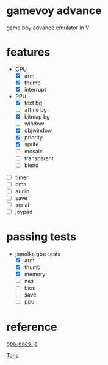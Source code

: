 # gamevoy advance
game boy advance emulator in V

# features
- CPU
    - [x] arm
    - [x] thumb
    - [x] interrupt
- PPU
    - [x] text bg
    - [ ] affine bg
    - [x] bitmap bg
    - [ ] window
    - [x] objwindow
    - [x] priority
    - [x] sprite
    - [ ] mosaic
    - [ ] transparent
    - [ ] blend
- [ ] timer
- [ ] dma
- [ ] audio
- [ ] save
- [ ] serial
- [ ] joypad

# passing tests
- jsmolka gba-tests
  - [x] arm
  - [x] thumb
  - [x] memory
  - [ ] nes
  - [ ] bios
  - [ ] save
  - [ ] ppu

# reference
[gba-docs-ja](https://github.com/akatsuki105/gba-docs-ja)

[Tonc](https://www.coranac.com/tonc/text/toc.htm)
